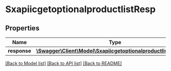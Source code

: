 # SxapiicgetoptionalproductlistResp

## Properties
Name | Type | Description | Notes
------------ | ------------- | ------------- | -------------
**response** | [**\Swagger\Client\Model\SxapiicgetoptionalproductlistResponse**](SxapiicgetoptionalproductlistResponse.md) |  | [optional] 

[[Back to Model list]](../README.md#documentation-for-models) [[Back to API list]](../README.md#documentation-for-api-endpoints) [[Back to README]](../README.md)


